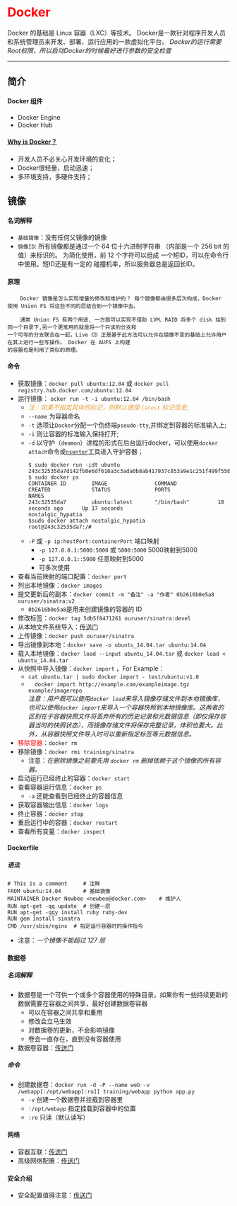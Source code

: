 # <font color="red">Docker</font>
Docker 的基础是 Linux 容器（LXC）等技术。
Docker是一款针对程序开发人员和系统管理员来开发、部署、运行应用的一款虚拟化平台。
*Docker的运行需要Root权限，所以启动Docker的时候最好进行参数的安全检查*
***
## 简介
#### Docker 组件
* Docker Engine
* Docker Hub
#### [Why is Docker？](http://www.dockerinfo.net/document "为什么选择Docker")
* 开发人员不必关心开发环境的变化；
* Docker很轻量，启动迅速；
* 多环境支持，多硬件支持；

## 镜像
#### 名词解释
* `基础镜像`：没有任何父镜像的镜像
* `镜像ID`: 所有镜像都是通过一个 64 位十六进制字符串 （内部是一个 256 bit 的值）来标识的。 为简化使用，前 12 个字符可以组成  一个短ID，可以在命令行中使用。短ID还是有一定的 碰撞机率，所以服务器总是返回长ID。
#### 原理
```
    Docker 镜像是怎么实现增量的修改和维护的？ 每个镜像都由很多层次构成，Docker 使用 Union FS 将这些不同的层结合到一个镜像中去。
    
    通常 Union FS 有两个用途, 一方面可以实现不借助 LVM、RAID 将多个 disk 挂到同一个目录下,另一个更常用的就是将一个只读的分支和  
一个可写的分支联合在一起，Live CD 正是基于此方法可以允许在镜像不变的基础上允许用户在其上进行一些写操作。 Docker 在 AUFS 上构建  
的容器也是利用了类似的原理。
```
#### 命令
* 获取镜像：`docker pull ubuntu:12.04` 或 `docker pull registry.hub.docker.com/ubuntu:12.04`
* 运行镜像： `ocker run -t -i ubuntu:12.04 /bin/bash`   
  * <font color="#E6A23C">*注：如果不指定具体的标记，则默认使用 `latest` 标记信息;*</font>
  * `--name`  为容器命名
  * `-t` 选项让`Docker`分配一个伪终端`pseudo-tty`,并绑定到容器的标准输入上;
  * `-i` 则让容器的标准输入保持打开;
  * `-d` 以守护（`deamon`）进程的形式在后台运行docker，可以使用`docker attach`命令或[`nsenter`](http://www.dockerinfo.net/docker%E5%AE%B9%E5%99%A8-2 "4.2 nsenter 命令")工具进入守护容器；
    ```
    $ sudo docker run -idt ubuntu
    243c32535da7d142fb0e6df616a3c3ada0b8ab417937c853a9e1c251f499f550
    $ sudo docker ps
    CONTAINER ID        IMAGE               COMMAND             CREATED             STATUS              PORTS               NAMES
    243c32535da7        ubuntu:latest       "/bin/bash"         18 seconds ago      Up 17 seconds                           nostalgic_hypatia
    $sudo docker attach nostalgic_hypatia
    root@243c32535da7:/#
    ```
  * `-P` 或 `-p ip:hostPort:containerPort` 端口映射
    * `-p 127.0.0.1:5000:5000` 或 `5000:5000`  5000映射到5000
    * `-p 127.0.0.1::5000`  任意映射到5000
    * 可多次使用
* 查看当前映射的端口配置：`docker port`
* 列出本地镜像：`docker images`
* 提交更新后的副本：`docker commit -m "备注" -a "作者" 0b2616b0e5a8 ouruser/sinatra:v2`
  * `0b2616b0e5a8`是用来创建镜像的容器的 ID
* 修改标签：`docker tag 5db5f8471261 ouruser/sinatra:devel`
* 从本地文件系统导入：[传送门](http://www.dockerinfo.net/image%E9%95%9C%E5%83%8F)
* 上传镜像：`docker push ouruser/sinatra`
* 导出镜像到本地：`docker save -o ubuntu_14.04.tar ubuntu:14.04`
* 载入本地镜像：`docker load --input ubuntu_14.04.tar` 或 `docker load < ubuntu_14.04.tar`
* 从快照中导入镜像：`docker import` ，For Example：
  * `cat ubuntu.tar | sudo docker import - test/ubuntu:v1.0`
  * `  docker import http://example.com/exampleimage.tgz example/imagerepo`  
  *注意：用户既可以使用`docker load`来导入镜像存储文件到本地镜像库，也可以使用`docker import`来导入一个容器快照到本地镜像库。这两者的区别在于容器快照文件将丢弃所有的历史记录和元数据信息（即仅保存容器当时的快照状态），而镜像存储文件将保存完整记录，体积也要大。此外，从容器快照文件导入时可以重新指定标签等元数据信息。*
* <font color="red">移除容器</font>：`docker rm`
* 移除镜像：`docker rmi training/sinatra`
  * 注意：*在删除镜像之前要先用 `docker rm` 删掉依赖于这个镜像的所有容器。*
* 启动运行已经终止的容器：`docker start`
* 查看容器运行信息：`docker ps`
  * `-a` 还能查看到已经终止的容器信息
* 获取容器输出信息：`docker logs`
* 终止容器：`docker stop`
* 重启运行中的容器：`docker restart`
* 查看所有变量：`docker inspect`
  
#### Dockerfile
##### 语法
```
# This is a comment     # 注释
FROM ubuntu:14.04       # 基础镜像
MAINTAINER Docker Newbee <newbee@docker.com>    # 维护人
RUN apt-get -qq update  # 创建一层
RUN apt-get -qqy install ruby ruby-dev
RUN gem install sinatra 
CMD /usr/sbin/nginx  # 指定运行容器时的操作指令
```
* 注意：*一个镜像不能超过 127 层*

#### 数据卷
##### 名词解释
* 数据卷是一个可供一个或多个容器使用的特殊目录，如果你有一些持续更新的数据需要在容器之间共享，最好创建数据卷容器
  * 可以在容器之间共享和重用
  * 修改会立马生效
  * 对数据卷的更新，不会影响镜像
  * 卷会一直存在，直到没有容器使用
* 数据卷容器：[传送门](http://www.dockerinfo.net/%E6%95%B0%E6%8D%AE%E5%8D%B7volumes)
##### 命令
* 创建数据卷：`docker run -d -P --name web -v /webapp[:/opt/webapp[:ro]] training/webapp python app.py`
  * `-v` 创建一个数据卷并挂载到容器里
  * `:/opt/webapp` 指定挂载到容器中的位置
  * `:ro` 只读（默认读写）
  
#### 网络
* 容器互联：[传送门](http://www.dockerinfo.net/%E4%BD%BF%E7%94%A8%E7%BD%91%E7%BB%9C)
* 高级网络配置：[传送门](http://www.dockerinfo.net/%E9%AB%98%E7%BA%A7%E7%BD%91%E7%BB%9C%E9%85%8D%E7%BD%AE)
#### 安全介绍
* 安全配置值得注意：[传送门](http://www.dockerinfo.net/%E5%AE%89%E5%85%A8%E4%BB%8B%E7%BB%8D)




